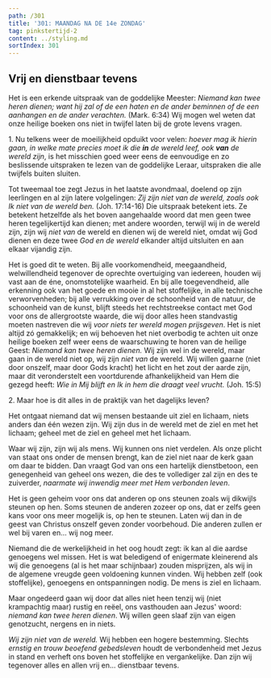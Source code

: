 ```yaml
---
path: /301
title: '301: MAANDAG NA DE 14e ZONDAG'
tag: pinkstertijd-2
content: ../styling.md
sortIndex: 301
---
```


## Vrij en dienstbaar tevens

Het is een erkende uitspraak van de goddelijke Meester: _Niemand kan twee heren dienen; want hij zal of de een haten en de ander beminnen of de een aanhangen en de ander verachten._ (Mark. 6:34) Wij mogen wel weten dat onze heilige boeken ons niet in twijfel laten bij de grote levens vragen.

1\. Nu telkens weer de moeilijkheid opduikt voor velen: _hoever mag ik hierin gaan, in welke mate precies moet ik die __in__ de wereld leef, ook __van__ de wereld zijn_, is het misschien goed weer eens de eenvoudige en zo beslissende uitspraken te lezen van de goddelijke Leraar, uitspraken die alle twijfels buiten sluiten.

Tot tweemaal toe zegt Jezus in het laatste avondmaal, doelend op zijn leerlingen en al zijn latere volgelingen: _Zij zijn niet van de wereld, zoals ook Ik niet van de wereld ben._ (Joh. 17:14-16) Die uitspraak betekent iets. Ze betekent hetzelfde als het boven aangehaalde woord dat men geen twee heren tegelijkertijd kan dienen; met andere woorden, terwijl wij in de wereld zijn, zijn wij _niet van_ de wereld en dienen wij de wereld niet, omdat wij God dienen en deze twee _God en de wereld_ elkander altijd uitsluiten en aan elkaar vijandig zijn.

Het is goed dit te weten. Bij alle voorkomendheid, meegaandheid, welwillendheid tegenover de oprechte overtuiging van iedereen, houden wij vast aan de éne, onomstotelijke waarheid. En bij alle toegevendheid, alle erkenning ook van het goede en mooie in al het stoffelijke, in alle technische verworvenheden; bij alle verrukking over de schoonheid van de natuur, de schoonheid van de kunst, blijft steeds het rechtstreekse contact met God voor ons de allergrootste waarde, die wij door alles heen standvastig moeten nastreven die wij _voor niets ter wereld mogen prijsgeven_. Het is niet altijd zó gemakkelijk; en wij behoeven het niet overbodig te achten uit onze heilige boeken zelf weer eens de waarschuwing te horen van de heilige Geest: _Niemand kan twee heren dienen._ Wij zijn wel in de wereld, maar gaan in de wereld niet op, wij zijn _niet van_ de wereld. Wij willen gaarne (niet door onszelf, maar door Gods kracht) het licht en het zout der aarde zijn, maar dit veronderstelt een voortdurende afhankelijkheid van Hem die gezegd heeft: _Wie in Mij blijft en Ik in hem die draagt veel vrucht._ (Joh. 15:5)

2\. Maar hoe is dit alles in de praktijk van het dagelijks leven?

Het ontgaat niemand dat wij mensen bestaande uit ziel en lichaam, niets anders dan één wezen zijn. Wij zijn dus in de wereld met de ziel en met het lichaam; geheel met de ziel en geheel met het lichaam.

Waar wij zijn, zijn wij als mens. Wij kunnen ons niet verdelen. Als onze plicht van staat ons onder de mensen brengt, kan de ziel niet naar de kerk gaan om daar te bidden. Dan vraagt God van ons een hartelijk dienstbetoon, een genegenheid van geheel ons wezen, die des te vollediger zal zijn en des te zuiverder, _naarmate wij inwendig meer met Hem verbonden leven_.

Het is geen geheim voor ons dat anderen op ons steunen zoals wij dikwijls steunen op hen. Soms steunen de anderen zozeer op ons, dat er zelfs geen kans voor ons meer mogelijk is, op hen te steunen. Laten wij dan in de geest van Christus onszelf geven zonder voorbehoud. Die anderen zullen er wel bij varen en... wij nog meer.

Niemand die de werkelijkheid in het oog houdt zegt: ik kan al die aardse genoegens wel missen. Het is wat beledigend of enigermate kleinerend als wij die genoegens (al is het maar schijnbaar) zouden misprijzen, als wij in de algemene vreugde geen voldoening kunnen vinden. Wij hebben zelf (ook stoffelijke), genoegens en ontspanningen nodig. De mens is ziel en lichaam.

Maar ongedeerd gaan wij door dat alles niet heen tenzij wij (niet krampachtig maar) rustig en reëel, ons vasthouden aan Jezus' woord: _niemand kan twee heren dienen_. Wij willen geen slaaf zijn van eigen genotzucht, nergens en in niets.

_Wij zijn niet van de wereld._ Wij hebben een hogere bestemming. Slechts _ernstig en trouw beoefend gebedsleven_ houdt de verbondenheid met Jezus in stand en verheft ons boven het stoffelijke en vergankelijke. Dan zijn wij tegenover alles en allen vrij en... dienstbaar tevens.

